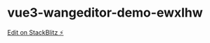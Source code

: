 # vue3-wangeditor-demo-ewxlhw

[Edit on StackBlitz ⚡️](https://stackblitz.com/edit/vue3-wangeditor-demo-ewxlhw)